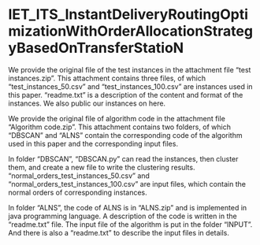 # IET_ITS_InstantDeliveryRoutingOptimizationWithOrderAllocationStrategyBasedOnTransferStatioN

We provide the original file of the test instances in the attachment file “test instances.zip”. This attachment contains three files, of which “test_instances_50.csv” and “test_instances_100.csv” are instances used in this paper. “readme.txt” is a description of the content and format of the instances. We also public our instances on here.

We provide the original file of algorithm code in the attachment file “Algorithm code.zip”. This attachment contains two folders,
of which “DBSCAN” and “ALNS” contain the corresponding code of the algorithm used in this paper and the corresponding input files.

In folder “DBSCAN”, “DBSCAN.py” can read the instances, 
then cluster them, and create a new file to write the clustering results. 
“normal_orders_test_instances_50.csv” and “normal_orders_test_instances_100.csv” are input files, which contain the normal orders of corresponding instances.


In folder “ALNS”, the code of ALNS is in “ALNS.zip” and is implemented in java programming language. 
A description of the code is written in the “readme.txt” file. The input file of the algorithm is put in the folder “INPUT”. 
And there is also a “readme.txt” to describe the input files in details. 
